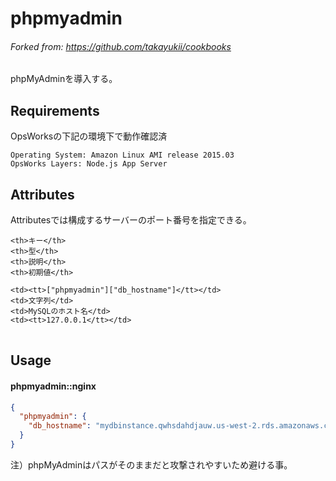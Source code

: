 # phpmyadmin

###### Forked from: https://github.com/takayukii/cookbooks

phpMyAdminを導入する。

## Requirements

OpsWorksの下記の環境下で動作確認済

``` 
Operating System: Amazon Linux AMI release 2015.03
OpsWorks Layers: Node.js App Server
```

## Attributes

Attributesでは構成するサーバーのポート番号を指定できる。

<table>

  <tr>

``` 
<th>キー</th>
<th>型</th>
<th>説明</th>
<th>初期値</th>
```

  </tr>

  <tr>

``` 
<td><tt>["phpmyadmin"]["db_hostname"]</tt></td>
<td>文字列</td>
<td>MySQLのホスト名</td>
<td><tt>127.0.0.1</tt></td>
```

  </tr>

</table>

## Usage

#### phpmyadmin::nginx

```json
{
  "phpmyadmin": {
    "db_hostname": "mydbinstance.qwhsdahdjauw.us-west-2.rds.amazonaws.com"
  }
}
```

注）phpMyAdminはパスがそのままだと攻撃されやすいため避ける事。
